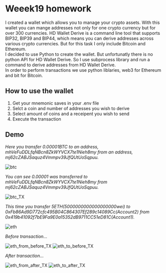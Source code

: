 # Weeek19 homework

I created a wallet which allows you to manage your crypto assets. With this wallet you can mange addresses not only for one crypto currency but for over 300 currencies. HD Wallet Derive is a command line tool that supports BIP32, BIP39 and BIP44, which means you can derive addresses across various crypto currencies. But for this task I only include Bitcoin and Ethereum.</br> 
I decided to use Python to create the wallet.  But unfortunatly there is no python API for HD Wallet Derive. So I use subprocess library and run a command to derive addresses from HD Wallet Derive. </br>
In order to perform transactions we use python liblaries, web3 for Ethereum and bit for Bitcoin.  

## How to use the wallet
1. Get your mnemonic saves in your .env file
2. Selct a coin and number of addresses you wish to derive
3. Select amount of coins and a receipent you wish to send
4. Execute the transaction

## Demo
*Here you transfer 0.00001BTC to an address, mhVeFuDDLfqNBcn8ZkWYVCX7te1Nieh8my from an address, mj62cZABJSaquz4Vmmpv39JfQUtUoSqpuu.*


![btc](/week19_home_work/bit_testnet_transaction_jupyter.png)


*You can see 0.00001 was transferred to mhVeFuDDLfqNBcn8ZkWYVCX7te1Nieh8my from mj62cZABJSaquz4Vmmpv39JfQUtUoSqpuu.*


![btc_TX](/week19_home_work/bit_testnet_transaction.png)


*This time you transfer 5ETH(5000000000000000000wei) to 0xFb86Ad9D772cfc495B04C864307Ef289c14089Cc(Account2) from 0x419b41092f7bE9Fa9E0a15352dB9711CC51eD81C(Account1).*


![eth](/week19_home_work/eth_transaction_jupyter.png)


*Before transaction...*


![eth_from_before_TX](/week19_home_work/eth_from_before.png)
![eth_to_before_TX](week19_home_work/eth_to_before.png)


*After transaction...*


![eth_from_after_TX](/week19_home_work/eth_from_after.png)
![eth_to_after_TX](week19_home_work/eth_to_after.png)


